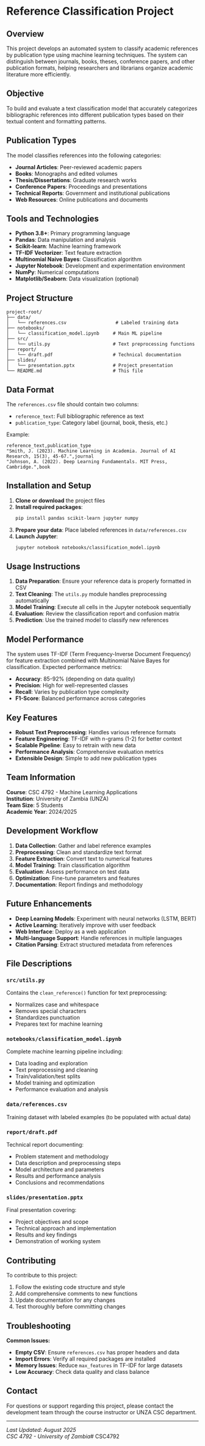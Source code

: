 # Reference Classification Project

## Overview
This project develops an automated system to classify academic references by publication type using machine learning techniques. The system can distinguish between journals, books, theses, conference papers, and other publication formats, helping researchers and librarians organize academic literature more efficiently.

## Objective
To build and evaluate a text classification model that accurately categorizes bibliographic references into different publication types based on their textual content and formatting patterns.

## Publication Types
The model classifies references into the following categories:
- **Journal Articles**: Peer-reviewed academic papers
- **Books**: Monographs and edited volumes
- **Thesis/Dissertations**: Graduate research works
- **Conference Papers**: Proceedings and presentations
- **Technical Reports**: Government and institutional publications
- **Web Resources**: Online publications and documents

## Tools and Technologies
- **Python 3.8+**: Primary programming language
- **Pandas**: Data manipulation and analysis
- **Scikit-learn**: Machine learning framework
- **TF-IDF Vectorizer**: Text feature extraction
- **Multinomial Naive Bayes**: Classification algorithm
- **Jupyter Notebook**: Development and experimentation environment
- **NumPy**: Numerical computations
- **Matplotlib/Seaborn**: Data visualization (optional)

## Project Structure
```
project-root/
├── data/
│   └── references.csv                  # Labeled training data
├── notebooks/
│   └── classification_model.ipynb     # Main ML pipeline
├── src/
│   └── utils.py                       # Text preprocessing functions
├── report/
│   └── draft.pdf                      # Technical documentation
├── slides/
│   └── presentation.pptx              # Project presentation
└── README.md                          # This file
```

## Data Format
The `references.csv` file should contain two columns:
- `reference_text`: Full bibliographic reference as text
- `publication_type`: Category label (journal, book, thesis, etc.)

Example:
```csv
reference_text,publication_type
"Smith, J. (2023). Machine Learning in Academia. Journal of AI Research, 15(3), 45-67.",journal
"Johnson, A. (2022). Deep Learning Fundamentals. MIT Press, Cambridge.",book
```

## Installation and Setup
1. **Clone or download** the project files
2. **Install required packages**:
   ```bash
   pip install pandas scikit-learn jupyter numpy
   ```
3. **Prepare your data**: Place labeled references in `data/references.csv`
4. **Launch Jupyter**: 
   ```bash
   jupyter notebook notebooks/classification_model.ipynb
   ```

## Usage Instructions
1. **Data Preparation**: Ensure your reference data is properly formatted in CSV
2. **Text Cleaning**: The `utils.py` module handles preprocessing automatically
3. **Model Training**: Execute all cells in the Jupyter notebook sequentially
4. **Evaluation**: Review the classification report and confusion matrix
5. **Prediction**: Use the trained model to classify new references

## Model Performance
The system uses TF-IDF (Term Frequency-Inverse Document Frequency) for feature extraction combined with Multinomial Naive Bayes for classification. Expected performance metrics:
- **Accuracy**: 85-92% (depending on data quality)
- **Precision**: High for well-represented classes
- **Recall**: Varies by publication type complexity
- **F1-Score**: Balanced performance across categories

## Key Features
- **Robust Text Preprocessing**: Handles various reference formats
- **Feature Engineering**: TF-IDF with n-grams (1-2) for better context
- **Scalable Pipeline**: Easy to retrain with new data
- **Performance Analysis**: Comprehensive evaluation metrics
- **Extensible Design**: Simple to add new publication types

## Team Information
**Course**: CSC 4792 - Machine Learning Applications  
**Institution**: University of Zambia (UNZA)  
**Team Size**: 5 Students  
**Academic Year**: 2024/2025  

## Development Workflow
1. **Data Collection**: Gather and label reference examples
2. **Preprocessing**: Clean and standardize text format
3. **Feature Extraction**: Convert text to numerical features
4. **Model Training**: Train classification algorithm
5. **Evaluation**: Assess performance on test data
6. **Optimization**: Fine-tune parameters and features
7. **Documentation**: Report findings and methodology

## Future Enhancements
- **Deep Learning Models**: Experiment with neural networks (LSTM, BERT)
- **Active Learning**: Iteratively improve with user feedback
- **Web Interface**: Deploy as a web application
- **Multi-language Support**: Handle references in multiple languages
- **Citation Parsing**: Extract structured metadata from references

## File Descriptions

### `src/utils.py`
Contains the `clean_reference()` function for text preprocessing:
- Normalizes case and whitespace
- Removes special characters
- Standardizes punctuation
- Prepares text for machine learning

### `notebooks/classification_model.ipynb`
Complete machine learning pipeline including:
- Data loading and exploration
- Text preprocessing and cleaning
- Train/validation/test splits
- Model training and optimization
- Performance evaluation and analysis

### `data/references.csv`
Training dataset with labeled examples (to be populated with actual data)

### `report/draft.pdf`
Technical report documenting:
- Problem statement and methodology
- Data description and preprocessing steps
- Model architecture and parameters
- Results and performance analysis
- Conclusions and recommendations

### `slides/presentation.pptx`
Final presentation covering:
- Project objectives and scope
- Technical approach and implementation
- Results and key findings
- Demonstration of working system

## Contributing
To contribute to this project:
1. Follow the existing code structure and style
2. Add comprehensive comments to new functions
3. Update documentation for any changes
4. Test thoroughly before committing changes

## Troubleshooting
**Common Issues:**
- **Empty CSV**: Ensure `references.csv` has proper headers and data
- **Import Errors**: Verify all required packages are installed
- **Memory Issues**: Reduce `max_features` in TF-IDF for large datasets
- **Low Accuracy**: Check data quality and class balance

## Contact
For questions or support regarding this project, please contact the development team through the course instructor or UNZA CSC department.

---

*Last Updated: August 2025*  
*CSC 4792 - University of Zambia*#   C S C 4 7 9 2  
 